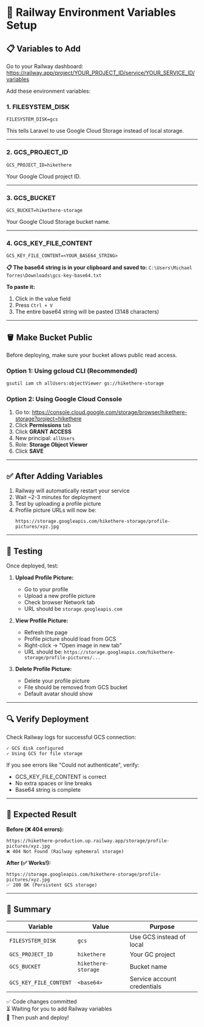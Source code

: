# 🚂 Railway Environment Variables Setup

## 📋 Variables to Add

Go to your Railway dashboard:
https://railway.app/project/YOUR_PROJECT_ID/service/YOUR_SERVICE_ID/variables

Add these environment variables:

### 1. FILESYSTEM_DISK
```
FILESYSTEM_DISK=gcs
```
This tells Laravel to use Google Cloud Storage instead of local storage.

---

### 2. GCS_PROJECT_ID
```
GCS_PROJECT_ID=hikethere
```
Your Google Cloud project ID.

---

### 3. GCS_BUCKET
```
GCS_BUCKET=hikethere-storage
```
Your Google Cloud Storage bucket name.

---

### 4. GCS_KEY_FILE_CONTENT
```
GCS_KEY_FILE_CONTENT=<YOUR_BASE64_STRING>
```

**📋 The base64 string is in your clipboard and saved to:**
`C:\Users\Michael Torres\Downloads\gcs-key-base64.txt`

**To paste it:**
1. Click in the value field
2. Press `Ctrl + V`
3. The entire base64 string will be pasted (3148 characters)

---

## 🪣 Make Bucket Public

Before deploying, make sure your bucket allows public read access.

### Option 1: Using gcloud CLI (Recommended)

```bash
gsutil iam ch allUsers:objectViewer gs://hikethere-storage
```

### Option 2: Using Google Cloud Console

1. Go to: https://console.cloud.google.com/storage/browser/hikethere-storage?project=hikethere
2. Click **Permissions** tab
3. Click **GRANT ACCESS**
4. New principal: `allUsers`
5. Role: **Storage Object Viewer**
6. Click **SAVE**

---

## ✅ After Adding Variables

1. Railway will automatically restart your service
2. Wait ~2-3 minutes for deployment
3. Test by uploading a profile picture
4. Profile picture URLs will now be:
   ```
   https://storage.googleapis.com/hikethere-storage/profile-pictures/xyz.jpg
   ```

---

## 🧪 Testing

Once deployed, test:

1. **Upload Profile Picture:**
   - Go to your profile
   - Upload a new profile picture
   - Check browser Network tab
   - URL should be `storage.googleapis.com`

2. **View Profile Picture:**
   - Refresh the page
   - Profile picture should load from GCS
   - Right-click → "Open image in new tab"
   - URL should be: `https://storage.googleapis.com/hikethere-storage/profile-pictures/...`

3. **Delete Profile Picture:**
   - Delete your profile picture
   - File should be removed from GCS bucket
   - Default avatar should show

---

## 🔍 Verify Deployment

Check Railway logs for successful GCS connection:
```
✓ GCS disk configured
✓ Using GCS for file storage
```

If you see errors like "Could not authenticate", verify:
- GCS_KEY_FILE_CONTENT is correct
- No extra spaces or line breaks
- Base64 string is complete

---

## 📸 Expected Result

**Before (❌ 404 errors):**
```
https://hikethere-production.up.railway.app/storage/profile-pictures/xyz.jpg
❌ 404 Not Found (Railway ephemeral storage)
```

**After (✅ Works!):**
```
https://storage.googleapis.com/hikethere-storage/profile-pictures/xyz.jpg
✅ 200 OK (Persistent GCS storage)
```

---

## 🎯 Summary

| Variable | Value | Purpose |
|----------|-------|---------|
| `FILESYSTEM_DISK` | `gcs` | Use GCS instead of local |
| `GCS_PROJECT_ID` | `hikethere` | Your GC project |
| `GCS_BUCKET` | `hikethere-storage` | Bucket name |
| `GCS_KEY_FILE_CONTENT` | `<base64>` | Service account credentials |

✅ Code changes committed  
⏳ Waiting for you to add Railway variables  
🚀 Then push and deploy!
